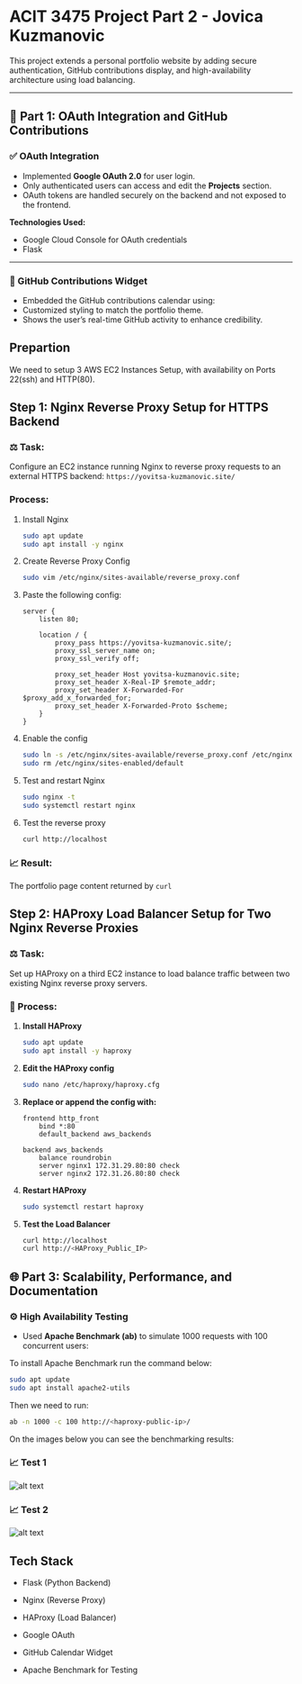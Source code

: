 # ACIT 3475 Project Part 2 - Jovica Kuzmanovic

This project extends a personal portfolio website by adding secure authentication, GitHub contributions display, and high-availability architecture using load balancing.

---

## 🧩 Part 1: OAuth Integration and GitHub Contributions

### ✅ OAuth Integration

- Implemented **Google OAuth 2.0** for user login.
- Only authenticated users can access and edit the **Projects** section.
- OAuth tokens are handled securely on the backend and not exposed to the frontend.

**Technologies Used:**
- Google Cloud Console for OAuth credentials
- Flask 

---

### 📅 GitHub Contributions Widget

- Embedded the GitHub contributions calendar using:
- Customized styling to match the portfolio theme.
- Shows the user’s real-time GitHub activity to enhance credibility.


## Prepartion
We need to setup 3 AWS EC2 Instances Setup, with availability on Ports 22(ssh) and HTTP(80).


## Step 1: Nginx Reverse Proxy Setup for HTTPS Backend

### ⚖️ Task:

Configure an EC2 instance running Nginx to reverse proxy requests to an external HTTPS backend: `https://yovitsa-kuzmanovic.site/`

### Process:

1. Install Nginx

   ```bash
   sudo apt update
   sudo apt install -y nginx
   ```

2. Create Reverse Proxy Config

   ```bash
   sudo vim /etc/nginx/sites-available/reverse_proxy.conf
   ```

3. Paste the following config:

   ```nginx
   server {
       listen 80;

       location / {
           proxy_pass https://yovitsa-kuzmanovic.site/;
           proxy_ssl_server_name on;
           proxy_ssl_verify off;

           proxy_set_header Host yovitsa-kuzmanovic.site;
           proxy_set_header X-Real-IP $remote_addr;
           proxy_set_header X-Forwarded-For $proxy_add_x_forwarded_for;
           proxy_set_header X-Forwarded-Proto $scheme;
       }
   }
   ```

4. Enable the config

   ```bash
   sudo ln -s /etc/nginx/sites-available/reverse_proxy.conf /etc/nginx/sites-enabled/
   sudo rm /etc/nginx/sites-enabled/default
   ```

5. Test and restart Nginx

   ```bash
   sudo nginx -t
   sudo systemctl restart nginx
   ```

6. Test the reverse proxy
   ```bash
   curl http://localhost
   ```

### 📈 Result:

The portfolio page content returned by `curl`

## Step 2: HAProxy Load Balancer Setup for Two Nginx Reverse Proxies

### ⚖️ Task:

Set up HAProxy on a third EC2 instance to load balance traffic between two existing Nginx reverse proxy servers.

### 🧪 Process:

1. **Install HAProxy**

   ```bash
   sudo apt update
   sudo apt install -y haproxy
   ```

2. **Edit the HAProxy config**

   ```bash
   sudo nano /etc/haproxy/haproxy.cfg
   ```

3. **Replace or append the config with:**

   ```haproxy
   frontend http_front
       bind *:80
       default_backend aws_backends

   backend aws_backends
       balance roundrobin
       server nginx1 172.31.29.80:80 check
       server nginx2 172.31.26.80:80 check
   ```

4. **Restart HAProxy**

   ```bash
   sudo systemctl restart haproxy
   ```

5. **Test the Load Balancer**

   ```bash
   curl http://localhost
   curl http://<HAProxy_Public_IP>
   ```

## 🌐 Part 3: Scalability, Performance, and Documentation

### ⚙️ High Availability Testing

- Used **Apache Benchmark (ab)** to simulate 1000 requests with 100 concurrent users:

To install Apache Benchmark run the command below:
   
   
   ```bash
   sudo apt update
   sudo apt install apache2-utils
   ```
   Then we need to run:
   
   ```bash
   ab -n 1000 -c 100 http://<haproxy-public-ip>/
   ```
    
    

On the images below you can see the benchmarking results:

### 📈 Test 1
![alt text](/Bechmarking_1.png)

### 📈 Test 2
![alt text](/Bechmarking_2.png)
##  Tech Stack
- Flask (Python Backend)

- Nginx (Reverse Proxy)

- HAProxy (Load Balancer)

- Google OAuth

- GitHub Calendar Widget

- Apache Benchmark for Testing